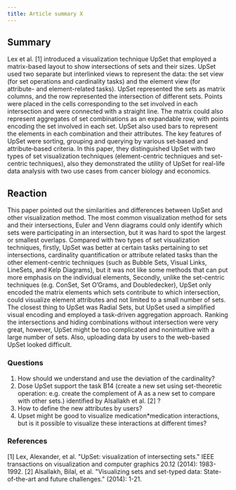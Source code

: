 ```yaml
---
title: Article summary X
---
```


## Summary
Lex et al. [1] introduced a visualization technique UpSet that employed a matrix-based layout to show intersections of sets and their sizes. UpSet used two separate but interlinked views to represent the data: the set view (for set operations and cardinality tasks) and the element view (for attribute- and element-related tasks). UpSet represented the sets as matrix columns, and the row represented the intersection of different sets. Points were placed in the cells corresponding to the set involved in each intersection and were connected with a straight line. The matrix could also represent aggregates of set combinations as an expandable row, with points encoding the set involved in each set. UpSet also used bars to represent the elements in each combination and their attributes. The key features of UpSet were sorting, grouping and querying by various set‐based and attribute‐based criteria. In this paper, they distinguished UpSet with two types of set visualization techniques (element-centric techniques and set-centric techniques), also they demonstrated the utility of UpSet for real-life data analysis with two use cases from cancer biology and economics.

## Reaction
This paper pointed out the similarities and differences between UpSet and other visualization method. The most common visualization method for sets and their intersections, Euler and Venn diagrams could only identify which sets were participating in an intersection, but it was hard to spot the largest or smallest overlaps. Compared with two types of set visualization techniques, firstly, UpSet was better at certain tasks pertaining to set intersections, cardinality quantification or attribute related tasks than the other element-centric techniques (such as Bubble Sets, Visual Links, LineSets, and Kelp Diagrams), but it was not like some methods that can put more emphasis on the individual elements, Secondly, unlike the set-centric techniques (e.g. ConSet, Set O’Grams, and Doubledecker), UpSet only encoded the matrix elements which sets contribute to which intersection, could visualize element attributes and not limited to a small number of sets. The closest thing to UpSet was Radial Sets, but UpSet used a simplified visual encoding and employed a task-driven aggregation approach. Ranking the intersections and hiding combinations without intersection were very great, however, UpSet might be too complicated and nonintuitive with a large number of sets. Also, uploading data by users to the web-based UpSet looked difficult.

### Questions
1. How should we understand and use the deviation of the cardinality?
2. Dose UpSet support the task B14 (create a new set using set-theoretic operation: e.g. create the complement of A as a new set to compare with other sets.) identified by Alsallakh et al. [2] ?
3. How to define the new attributes by users?
4. Upset might be good to visualize medication*medication interactions, but is it possible to visualize these interactions at different times?

### References
[1] Lex, Alexander, et al. "UpSet: visualization of intersecting sets." IEEE transactions on visualization and computer graphics 20.12 (2014): 1983-1992.
[2] Alsallakh, Bilal, et al. "Visualizing sets and set-typed data: State-of-the-art and future challenges." (2014): 1-21.

